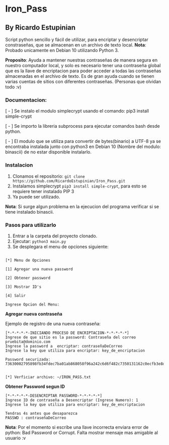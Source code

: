 # Iron_Pass
## By Ricardo Estupinian
Script python sencillo y fácil de utilizar, para encriptar y desencriptar constraseñas, que se almacenan en un archivo de texto local. 
**Nota**: Probado unicamente en Debian 10 utilizando Python 3.

**Proposito**: Ayuda a mantener nuestras contraseñas de manera segura en nuestro computador local, y solo es necesario tener una contraseña global que es la llave de encriptacion para poder acceder a todas las contraseñas almacenadas en el archivo de texto. Es de gran ayuda cuando se tienen varias cuentas de sitios con diferentes contraseñas. (Personas que olvidan todo :v)

### Documentacion:

 [ \- ] Se instalo el modulo simplecrypt usando el comando: pip3 install simple-crypt
 
 [ \- ] Se importo la libreria subprocess para ejecutar comandos bash desde python.
 
 [ \- ] El modulo que se utiliza para convertir de bytes(binario) a UTF-8 ya se encontraba instalada junto con python3 en Debian 10 (Nombre del modulo: binascii) de no estar disponible instalarlo.
 
### Instalacion
1. Clonamos el repositorio: `git clone https://github.com/RicardoEstupinian/Iron_Pass.git`
2. Instalamos simplecrypt `pip3 install simple-crypt`, para esto se requiere tener instalado PIP 3
3. Ya puede ser utilizado.

**Nota**: Si surge algun problema en la ejecucion del programa verificar si se tiene instalado binascii.

### Pasos para utilizarlo
1. Entrar a la carpeta del proyecto clonado.
2. Ejecutar: `python3 main.py`
3. Se desplegara el menu de opciones siguiente: 

  ```Bienvenido Ing.Ricardo Estupinian
  
  [*] Menu de Opciones

  [1] Agregar una nueva password

  [2] Obtener password

  [3] Mostrar ID's

  [4] Salir

  Ingrese Opcion del Menu:
  ```
**Agregar nueva contraseña**

Ejemplo de registro de una nueva contraseña: 
```
[*-*-*-*-*-INICIANDO PROCESO DE ENCRIPTACION-*-*-*-*-*]
Ingrese de que sitio es la password: Contraseña del correo pruebita@dominio.com
Ingrese la password a  encriptar: contraseñaDeCorreo
Ingrese la key que utiliza para encriptar: key_de_encriptacion

Password securizada: 73630002795898fb34fdec7ba01ab868058f96a242c6d6f482c7350131162c0ecfb3e8d1f0c6537f139460f6d898a5b115e07d5578b7286da052cd810c5df5a26f03d5e461


[*] Verficiar archivo: ~/IRON_PASS.txt

```
**Obtener Password segun ID**
```
[*-*-*-*-*-DESENCRIPTAR PASSWORD-*-*-*-*-*]
Ingrese ID de contraseña a Desencriptar (Ingrese Numero): 1
Ingrese la key que utiliza para encriptar: key_de_encriptacion

Tendras 4s antes que desaparezca
PASSWD : contraseñaDeCorreo

```
**Nota**: Por el momento si escribe una llave incorrecta enviara error de python: Bad Password or Corrupt. Falta mostrar mensaje mas amigable al usuario :v


